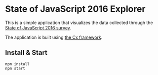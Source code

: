 # State of JavaScript 2016 Explorer

This is a simple application that visualizes the data collected through the [State of JavaScript 2016 survey](http://stateofjs.com/).

The application is built using [the Cx framework](http://cx.codaxy.com).

## Install & Start
```
npm install
npm start
``` 


